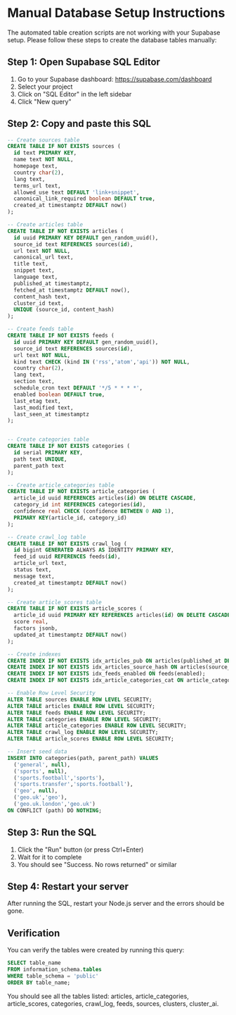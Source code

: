 # Manual Database Setup Instructions

The automated table creation scripts are not working with your Supabase setup. Please follow these steps to create the database tables manually:

## Step 1: Open Supabase SQL Editor

1. Go to your Supabase dashboard: https://supabase.com/dashboard
2. Select your project
3. Click on "SQL Editor" in the left sidebar
4. Click "New query"

## Step 2: Copy and paste this SQL

```sql
-- Create sources table
CREATE TABLE IF NOT EXISTS sources (
  id text PRIMARY KEY,
  name text NOT NULL,
  homepage text,
  country char(2),
  lang text,
  terms_url text,
  allowed_use text DEFAULT 'link+snippet',
  canonical_link_required boolean DEFAULT true,
  created_at timestamptz DEFAULT now()
);

-- Create articles table
CREATE TABLE IF NOT EXISTS articles (
  id uuid PRIMARY KEY DEFAULT gen_random_uuid(),
  source_id text REFERENCES sources(id),
  url text NOT NULL,
  canonical_url text,
  title text,
  snippet text,
  language text,
  published_at timestamptz,
  fetched_at timestamptz DEFAULT now(),
  content_hash text,
  cluster_id text,
  UNIQUE (source_id, content_hash)
);

-- Create feeds table
CREATE TABLE IF NOT EXISTS feeds (
  id uuid PRIMARY KEY DEFAULT gen_random_uuid(),
  source_id text REFERENCES sources(id),
  url text NOT NULL,
  kind text CHECK (kind IN ('rss','atom','api')) NOT NULL,
  country char(2),
  lang text,
  section text,
  schedule_cron text DEFAULT '*/5 * * * *',
  enabled boolean DEFAULT true,
  last_etag text,
  last_modified text,
  last_seen_at timestamptz
);


-- Create categories table
CREATE TABLE IF NOT EXISTS categories (
  id serial PRIMARY KEY,
  path text UNIQUE,
  parent_path text
);

-- Create article_categories table
CREATE TABLE IF NOT EXISTS article_categories (
  article_id uuid REFERENCES articles(id) ON DELETE CASCADE,
  category_id int REFERENCES categories(id),
  confidence real CHECK (confidence BETWEEN 0 AND 1),
  PRIMARY KEY(article_id, category_id)
);

-- Create crawl_log table
CREATE TABLE IF NOT EXISTS crawl_log (
  id bigint GENERATED ALWAYS AS IDENTITY PRIMARY KEY,
  feed_id uuid REFERENCES feeds(id),
  article_url text,
  status text,
  message text,
  created_at timestamptz DEFAULT now()
);

-- Create article_scores table
CREATE TABLE IF NOT EXISTS article_scores (
  article_id uuid PRIMARY KEY REFERENCES articles(id) ON DELETE CASCADE,
  score real,
  factors jsonb,
  updated_at timestamptz DEFAULT now()
);

-- Create indexes
CREATE INDEX IF NOT EXISTS idx_articles_pub ON articles(published_at DESC);
CREATE INDEX IF NOT EXISTS idx_articles_source_hash ON articles(source_id, content_hash);
CREATE INDEX IF NOT EXISTS idx_feeds_enabled ON feeds(enabled);
CREATE INDEX IF NOT EXISTS idx_article_categories_cat ON article_categories(category_id);

-- Enable Row Level Security
ALTER TABLE sources ENABLE ROW LEVEL SECURITY;
ALTER TABLE articles ENABLE ROW LEVEL SECURITY;
ALTER TABLE feeds ENABLE ROW LEVEL SECURITY;
ALTER TABLE categories ENABLE ROW LEVEL SECURITY;
ALTER TABLE article_categories ENABLE ROW LEVEL SECURITY;
ALTER TABLE crawl_log ENABLE ROW LEVEL SECURITY;
ALTER TABLE article_scores ENABLE ROW LEVEL SECURITY;

-- Insert seed data
INSERT INTO categories(path, parent_path) VALUES
  ('general', null),
  ('sports', null),
  ('sports.football','sports'),
  ('sports.transfer','sports.football'),
  ('geo', null),
  ('geo.uk','geo'),
  ('geo.uk.london','geo.uk')
ON CONFLICT (path) DO NOTHING;
```

## Step 3: Run the SQL

1. Click the "Run" button (or press Ctrl+Enter)
2. Wait for it to complete
3. You should see "Success. No rows returned" or similar

## Step 4: Restart your server

After running the SQL, restart your Node.js server and the errors should be gone.

## Verification

You can verify the tables were created by running this query:

```sql
SELECT table_name
FROM information_schema.tables
WHERE table_schema = 'public'
ORDER BY table_name;
```

You should see all the tables listed: articles, article_categories, article_scores, categories, crawl_log, feeds, sources, clusters, cluster_ai.
